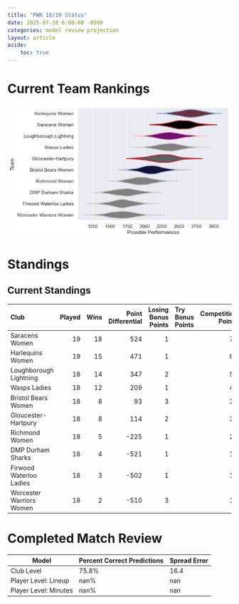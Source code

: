 ```yaml
---  
title: "PWR 18/19 Status"  
date: 2025-07-28 6:00:00 -0500  
categories: model review projection  
layout: article  
aside:  
    toc: true  
---
```

# Current Team Rankings


![Club Rankings](plots/rankings_PWR_1819.png)
# Standings

## Current Standings


| Club                     |   Played |   Wins |   Point Differential |   Losing Bonus Points | Try Bonus Points   |   Competition Points |
|:-------------------------|---------:|-------:|---------------------:|----------------------:|:-------------------|---------------------:|
| Saracens Women           |       19 |     18 |                  524 |                     1 |                    |                   73 |
| Harlequins Women         |       19 |     15 |                  471 |                     1 |                    |                   63 |
| Loughborough Lightning   |       18 |     14 |                  347 |                     2 |                    |                   58 |
| Wasps Ladies             |       18 |     12 |                  209 |                     1 |                    |                   49 |
| Bristol Bears Women      |       18 |      8 |                   93 |                     3 |                    |                   37 |
| Gloucester-Hartpury      |       18 |      8 |                  114 |                     2 |                    |                   36 |
| Richmond Women           |       18 |      5 |                 -225 |                     1 |                    |                   23 |
| DMP Durham Sharks        |       18 |      4 |                 -521 |                     1 |                    |                   17 |
| Firwood Waterloo Ladies  |       18 |      3 |                 -502 |                     1 |                    |                   13 |
| Worcester Warriors Women |       18 |      2 |                 -510 |                     3 |                    |                   11 |



# Completed Match Review


| Model | Percent Correct Predictions | Spread Error |
| ------ | ------ | ------ |
| Club Level | 75.8% | 16.4 |
| Player Level: Lineup | nan% | nan |
| Player Level: Minutes | nan% | nan |

